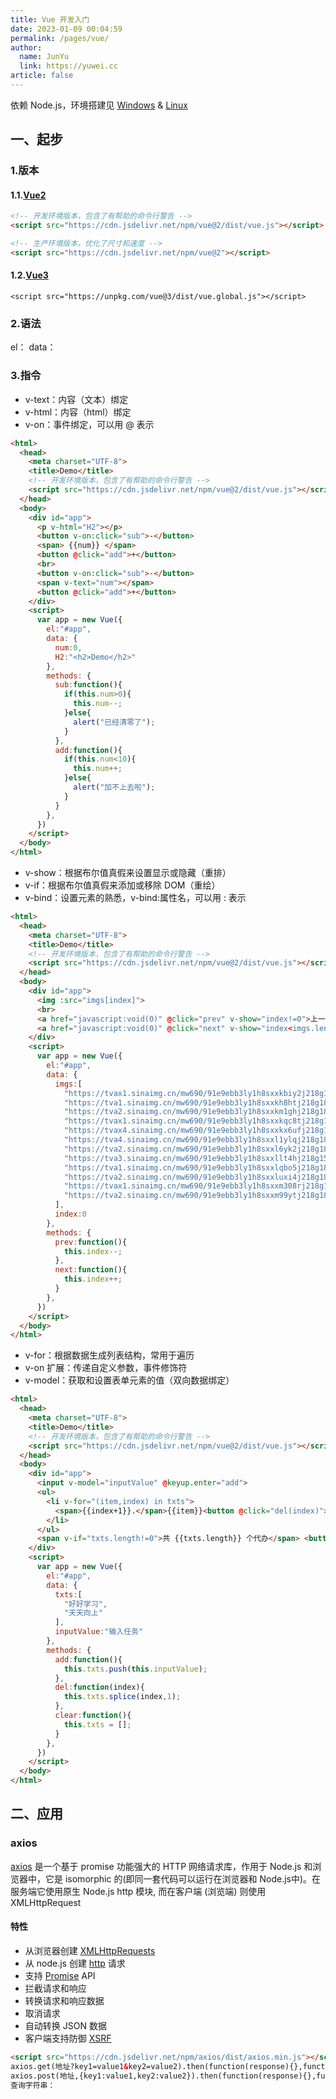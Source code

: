 ```yaml
---
title: Vue 开发入门
date: 2023-01-09 00:04:59
permalink: /pages/vue/
author: 
  name: JunYu
  link: https://yuwei.cc
article: false
---
```

依赖 Node.js，环境搭建见 [Windows](/pages/nodejs-windows/) & [Linux](/pages/nodejs-linux/)
## 一、起步
### 1.版本
#### 1.1.[Vue2](https://v2.cn.vuejs.org/)
```html
<!-- 开发环境版本，包含了有帮助的命令行警告 -->
<script src="https://cdn.jsdelivr.net/npm/vue@2/dist/vue.js"></script>

<!-- 生产环境版本，优化了尺寸和速度 -->
<script src="https://cdn.jsdelivr.net/npm/vue@2"></script>
```
#### 1.2.[Vue3](https://cn.vuejs.org/)
```vue
<script src="https://unpkg.com/vue@3/dist/vue.global.js"></script>
```
### 2.语法
el：
data：
### 3.指令

- v-text：内容（文本）绑定
- v-html：内容（html）绑定
- v-on：事件绑定，可以用 @ 表示
```html
<html>
  <head>
    <meta charset="UTF-8">
    <title>Demo</title>
    <!-- 开发环境版本，包含了有帮助的命令行警告 -->
    <script src="https://cdn.jsdelivr.net/npm/vue@2/dist/vue.js"></script>
  </head>
  <body>
    <div id="app">
      <p v-html="H2"></p>
      <button v-on:click="sub">-</button>
      <span> {{num}} </span>
      <button @click="add">+</button>
      <br>
      <button v-on:click="sub">-</button>
      <span v-text="num"></span>
      <button @click="add">+</button>
    </div>
    <script>
      var app = new Vue({
        el:"#app",
        data: {
          num:0,
          H2:"<h2>Demo</h2>"
        },
        methods: {
          sub:function(){
            if(this.num>0){
              this.num--;
            }else{
              alert("已经清零了");
            }
          },
          add:function(){
            if(this.num<10){
              this.num++;
            }else{
              alert("加不上去啦");
            }
          }
        },
      })
    </script>
  </body>
</html>
```

- v-show：根据布尔值真假来设置显示或隐藏（重排）
- v-if：根据布尔值真假来添加或移除 DOM（重绘）
- v-bind：设置元素的熟悉，v-bind:属性名，可以用 : 表示
```html
<html>
  <head>
    <meta charset="UTF-8">
    <title>Demo</title>
    <!-- 开发环境版本，包含了有帮助的命令行警告 -->
    <script src="https://cdn.jsdelivr.net/npm/vue@2/dist/vue.js"></script>
  </head>
  <body>
    <div id="app">
      <img :src="imgs[index]">
      <br>
      <a href="javascript:void(0)" @click="prev" v-show="index!=0">上一张</a>
      <a href="javascript:void(0)" @click="next" v-show="index<imgs.length-1">下一张</a>
    </div>
    <script>
      var app = new Vue({
        el:"#app",
        data: {
          imgs:[
            "https://tvax1.sinaimg.cn/mw690/91e9ebb3ly1h8sxxkbiy2j218g18e7ca.jpg",
            "https://tva1.sinaimg.cn/mw690/91e9ebb3ly1h8sxxkh8htj218g18gwqy.jpg",
            "https://tva2.sinaimg.cn/mw690/91e9ebb3ly1h8sxxkm1ghj218g18e47c.jpg",
            "https://tvax1.sinaimg.cn/mw690/91e9ebb3ly1h8sxxkqc8tj218g11adob.jpg",
            "https://tvax4.sinaimg.cn/mw690/91e9ebb3ly1h8sxxkx6ufj218g18en7d.jpg",
            "https://tva4.sinaimg.cn/mw690/91e9ebb3ly1h8sxxl1ylqj218g18eqb1.jpg",
            "https://tva2.sinaimg.cn/mw690/91e9ebb3ly1h8sxxl6yk2j218g18ek2w.jpg",
            "https://tva3.sinaimg.cn/mw690/91e9ebb3ly1h8sxxllt4hj218g15wwmr.jpg",
            "https://tva1.sinaimg.cn/mw690/91e9ebb3ly1h8sxxlqbo5j218g18e46q.jpg",
            "https://tva2.sinaimg.cn/mw690/91e9ebb3ly1h8sxxluxi4j218g18ewui.jpg",
            "https://tvax1.sinaimg.cn/mw690/91e9ebb3ly1h8sxxm308rj218g13yk6p.jpg",
            "https://tva2.sinaimg.cn/mw690/91e9ebb3ly1h8sxxm99ytj218g18edvy.jpg"
          ],
          index:0
        },
        methods: {
          prev:function(){
            this.index--;
          },
          next:function(){
            this.index++;
          }
        },
      })
    </script>
  </body>
</html>
```

- v-for：根据数据生成列表结构，常用于遍历
- v-on 扩展：传递自定义参数，事件修饰符
- v-model：获取和设置表单元素的值（双向数据绑定）
```html
<html>
  <head>
    <meta charset="UTF-8">
    <title>Demo</title>
    <!-- 开发环境版本，包含了有帮助的命令行警告 -->
    <script src="https://cdn.jsdelivr.net/npm/vue@2/dist/vue.js"></script>
  </head>
  <body>
    <div id="app">
      <input v-model="inputValue" @keyup.enter="add">
      <ul>
        <li v-for="(item,index) in txts">
          <span>{{index+1}}.</span>{{item}}<button @click="del(index)">删除</button>
        </li>
      </ul>
      <span v-if="txts.length!=0">共 {{txts.length}} 个代办</span> <button v-show="txts.length!=0" @click="clear">清空</button>
    </div>
    <script>
      var app = new Vue({
        el:"#app",
        data: {
          txts:[
            "好好学习",
            "天天向上"
          ],
          inputValue:"输入任务"
        },
        methods: {
          add:function(){
            this.txts.push(this.inputValue);
          },
          del:function(index){
            this.txts.splice(index,1);
          },
          clear:function(){
            this.txts = [];
          }
        },
      })
    </script>
  </body>
</html>
```
## 二、应用
### axios
[axios](https://www.axios-http.cn/) 是一个基于 promise 功能强大的 HTTP 网络请求库，作用于 Node.js 和浏览器中，它是 isomorphic 的(即同一套代码可以运行在浏览器和 Node.js中)。在服务端它使用原生 Node.js http 模块, 而在客户端 (浏览端) 则使用XMLHttpRequest
#### 特性

- 从浏览器创建 [XMLHttpRequests](https://developer.mozilla.org/en-US/docs/Web/API/XMLHttpRequest)
- 从 node.js 创建 [http](http://nodejs.org/api/http.html) 请求
- 支持 [Promise](https://developer.mozilla.org/en-US/docs/Web/JavaScript/Reference/Global_Objects/Promise) API
- 拦截请求和响应
- 转换请求和响应数据
- 取消请求
- 自动转换 JSON 数据
- 客户端支持防御 [XSRF](http://en.wikipedia.org/wiki/Cross-site_request_forgery)
```html
<script src="https://cdn.jsdelivr.net/npm/axios/dist/axios.min.js"></script>
axios.get(地址?key1=value1&key2=value2).then(function(response){},function(err){})
axios.post(地址,{key1:value1,key2:value2}).then(function(response){},function(err){})
查询字符串：
```

